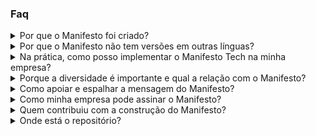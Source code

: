 ### Faq

<details>
<summary>Por que o Manifesto foi criado?</summary>
<p>Para ajudar o crescimento e a sustentabilidade do mercado brasileiro de tecnologia. Se você já notou que o estado atual inviabiliza o crescimento da sua equipe de tecnologia, está no lugar certo.</p>
</details>

<details>
<summary>Por que o Manifesto não tem versões em outras línguas?</summary>
<p>Porque o Brasil enfrenta problemas específicos. Além da mão de obra especializada, que já era escassa, agora o mercado de trabalho é verdadeiramente internacional e remoto, ou seja: talentos brasileiros são cada vez mais prospectados por empresas estrangeiras com moeda mais forte que a nossa.</p>

<p>Por um lado, é ótimo que pessoas brasileiras da área tech tenham acesso a essas oportunidades - ao mesmo tempo, o nosso mercado precisa se manter competitivo, e isso só será possível se apoiarmos o desenvolvimento e crescimento profissional desses talentos aqui no país.</p>

<p>Apesar do mundo todo, de uma forma ou de outra, enfrentar neste momento escassez de mão de obra de tecnologia, o Brasil tem uma questão mais crônica. É uma incoerência sofrer com falta de profissionais enquanto temos tantos desempregados e subempregados. Por outro lado, é uma oportunidade de desenvolvimento e transformação social. O Manifesto aponta nesta direção.</p>
</details>

<details>
<summary>Na prática, como posso implementar o Manifesto Tech na minha empresa?</summary>
<p>Seguindo os três valores da forma mais próxima possível. Sabemos que a curto prazo a contratação de pessoas em desenvolvimento pode gerar entregas que não atendem inteiramente às expectativas do seu planejamento atual e que as stacks mais comuns talvez não sejam as melhores para a sua equipe e projeto.</p>

<p>No entanto, o Manifesto não é um checklist, tampouco um framework - e isso significa que você pode implementá-lo de diferentes formas. Queremos, inclusive, construir em conjunto. O que você está fazendo para combater a escassez de talentos e pessoas em tech? Nós queremos saber.</p>

<p>A médio prazo o tamanho e a senioridade (média) do seu time vai depender muito do sucesso da sua implementação do Manifesto.</p>
</details>

<details>
<summary>Porque a diversidade é importante e qual a relação com o Manifesto?</summary>
<p>A necessidade de mais profissionais no mercado de tecnologia é uma oportunidade única de preencher esses espaços de forma mais diversa, de fazer diferente do que historicamente é quase sempre feito.</p>
<p>A tecnologia como profissão pode ter menos barreiras de entrada que a maioria das outras profissões do mesmo patamar de remuneração. Isso se empresas e o mercado abraçarem como valor fundamental essa transformação social. Por isso o Manifesto.</p>
<p>Praticar a diversidade exige preparar seus times e a cultura organizacional para efetivamente receber pessoas diversas. Pessoas diversas partem de pontos diferentes, é preciso compreensão, apoio e acompanhamento para o contexto de cada um. Isso é inclusão verdadeira.</p>
<p>A inclusão de grupos sub-representados leva a um futuro mais justo. Mas vamos além: times, empresas e o mercado com mais diversidade, são essencias para resolver os desafios mais complexos do mundo da tecnologia.</p>
</details>

<details>
<summary>Como apoiar e espalhar a mensagem do Manifesto?</summary>
<p>Todas as pessoas inseridas no mercado de tecnologia são incentivadas a divulgar e apoiar publicamente os valores e princípios do Manifesto. A transformação só virá se um forte Movimento for criado em torno dessas mensagens.</p>
<p>Se você já está em uma empresa ou organização, seja agente de mudança. Influencie na contratação de pessoas, incentive uma cultura de aprendizado saudável, habilite pessoas para essas novas atividades.</p>
<p>Se está procurando uma oportunidade para entrar no mercado, busque as iniciativas das empresas signatárias, que não só acreditam como praticam os valores do Manifesto.</p>
</details>

<details>
<summary>Como minha empresa pode assinar o Manifesto?</summary>
<p>Empresas e organizações podem se tornar signatárias do Manifesto submetendo sua candidatura. Muito mais importante que concordar com os valores e princípios é efetivamente vivenciar na prática. Queremos saber sua visão sobre o Manifesto e suas iniciativas concretas já hoje para implementá-lo.</p>
<p>Você pode submeter sua assinatura <a href="https://github.com/manifestotech/manifestotech/issues/new/choose">abrindo uma issue</a> no repositório do Manifesto.</p>
</details>

<details>
<summary>Quem contribuiu com a construção do Manifesto?</summary>
<p>O texto foi construído colaborativamente por todas as pessoas das empresas e organizações signatárias que vivem e experimentam diferentes contextos no seu dia a dia de tecnologia. Deixamos também nosso agradecimento a Roberta Arcoverde, Maurício Linhares, Filipe Deschamps, Danilo Sato e Mário Souto que colaboraram com o texto, além da organização da Alura para sua concretização.</p>
</details>

<details>
<summary>Onde está o repositório?</summary>
<p>Todo texto, conteúdo e este site estão publicados no Github no repositório <a href="https://github.com/manifestotech/manifestotech">techmanifesto/techmanifesto</a>. Issues com correções são bem vindas.</p>
</details>

